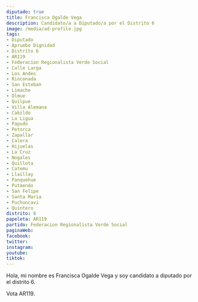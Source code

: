 ```yaml
---
diputado: true
title: Francisca Ogalde Vega
description: Candidato/a a Diputado/a por el Distrito 6
image: /media/ad-profile.jpg
tags:
- Diputado
- Apruebo Dignidad
- Distrito 6
- AR119
- Federacion Regionalista Verde Social
- Calle Larga
- Los Andes
- Rinconada
- San Esteban
- Limache
- Olmue
- Quilpue
- Villa Alemana
- Cabildo
- La Ligua
- Papudo
- Petorca
- Zapallar
- Calera
- Hijuelas
- La Cruz
- Nogales
- Quillota
- Catemu
- Llaillay
- Panquehue
- Putaendo
- San Felipe
- Santa Maria
- Puchuncavi
- Quintero
distrito: 6
papeleta: AR119
partido: Federacion Regionalista Verde Social
paginaWeb:
facebook:
twitter:
instagram:
youtube:
tiktok:
---
```

Hola, mi nombre es Francisca Ogalde Vega y soy candidato a diputado por el distrito 6.

Vota AR119.
